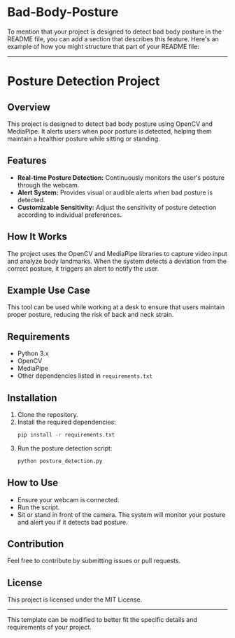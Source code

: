 # Bad-Body-Posture
To mention that your project is designed to detect bad body posture in the README file, you can add a section that describes this feature. Here's an example of how you might structure that part of your README file:

---

# Posture Detection Project

## Overview
This project is designed to detect bad body posture using OpenCV and MediaPipe. It alerts users when poor posture is detected, helping them maintain a healthier posture while sitting or standing.

## Features
- **Real-time Posture Detection:** Continuously monitors the user's posture through the webcam.
- **Alert System:** Provides visual or audible alerts when bad posture is detected.
- **Customizable Sensitivity:** Adjust the sensitivity of posture detection according to individual preferences.

## How It Works
The project uses the OpenCV and MediaPipe libraries to capture video input and analyze body landmarks. When the system detects a deviation from the correct posture, it triggers an alert to notify the user.

## Example Use Case
This tool can be used while working at a desk to ensure that users maintain proper posture, reducing the risk of back and neck strain.

## Requirements
- Python 3.x
- OpenCV
- MediaPipe
- Other dependencies listed in `requirements.txt`

## Installation
1. Clone the repository.
2. Install the required dependencies:
   ```bash
   pip install -r requirements.txt
   ```
3. Run the posture detection script:
   ```bash
   python posture_detection.py
   ```

## How to Use
- Ensure your webcam is connected.
- Run the script.
- Sit or stand in front of the camera. The system will monitor your posture and alert you if it detects bad posture.

## Contribution
Feel free to contribute by submitting issues or pull requests.

## License
This project is licensed under the MIT License.

---

This template can be modified to better fit the specific details and requirements of your project.
